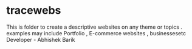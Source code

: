 # tracewebs
This is folder to create a descriptive websites on any theme or topics . examples may include Portfolio , E-commerce websites , businessesetc
<br>
Developer - Abhishek Barik
